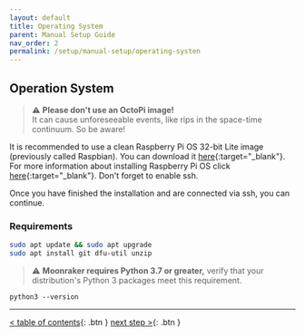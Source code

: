 ```yaml
---
layout: default
title: Operating System
parent: Manual Setup Guide
nav_order: 2
permalink: /setup/manual-setup/operating-systen
---
```

## Operation System
> ⚠️ **Please don't use an OctoPi image!**  
It can cause unforeseeable events, like rips in the space-time continuum. So be aware!

It is recommended to use a clean Raspberry Pi OS 32-bit Lite image (previously called Raspbian). You can download it [here](https://downloads.raspberrypi.org/raspios_lite_armhf_latest){:target="_blank"}.  
For more information about installing Raspberry Pi OS click [here](https://www.raspberrypi.org/documentation/installation/installing-images/){:target="_blank"}. Don't forget to enable ssh.

Once you have finished the installation and are connected via ssh, you can continue.

### Requirements
```bash
sudo apt update && sudo apt upgrade
sudo apt install git dfu-util unzip
```

> ⚠️ **Moonraker requires Python 3.7 or greater,** verify that your distribution's Python 3 packages meet this requirement.

```
python3 --version
```

---
[< table of contents](index.md){: .btn }  [next step >](klipper.md){: .btn }
